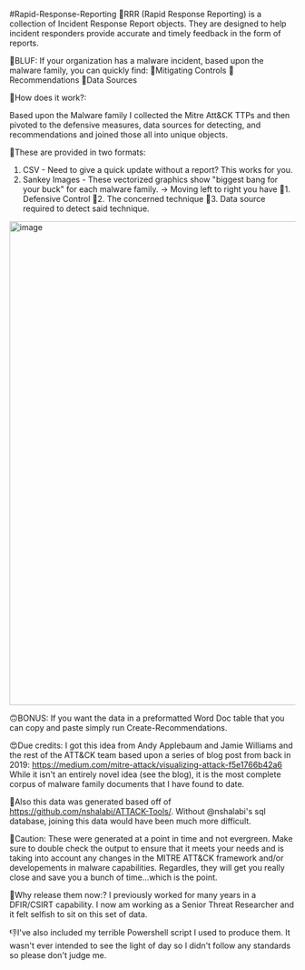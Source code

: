 #Rapid-Response-Reporting
🔮RRR (Rapid Response Reporting) is a collection of Incident Response Report objects.  They are designed to help incident responders provide accurate and timely feedback in the form of reports.

🤠BLUF:  If your organization has a malware incident, based upon the malware family, you can quickly find:
🚨Mitigating Controls
🥳Recommendations
🚩Data Sources

🧐How does it work?:

Based upon the Malware family I collected the Mitre Att&CK TTPs and then pivoted to the defensive measures, data sources for detecting, and recommendations and joined those all into unique objects.

🤌These are provided in two formats:
1. CSV -  Need to give a quick update without a report?  This works for you.
2. Sankey Images - These vectorized graphics show "biggest bang for your buck" for each malware family.
  -> Moving left to right you have 🥇1. Defensive Control 🥈2. The concerned technique 🥉3. Data source required to detect said technique.
  
  <img width="851" alt="image" src="https://user-images.githubusercontent.com/93224853/160142902-57bf7b39-8646-4155-9da8-657d9b390f4d.png">


🙃BONUS: If you want the data in a preformatted Word Doc table that you can copy and paste simply run Create-Recommendations.

😍Due credits:  I got this idea from Andy Applebaum and Jamie Williams and the rest of the ATT&CK team based upon a series of blog post from back in 2019:
https://medium.com/mitre-attack/visualizing-attack-f5e1766b42a6 While it isn't an entirely novel idea (see the blog), it is the most complete corpus of malware family documents that I have found to date.

🤝Also this data was generated based off of https://github.com/nshalabi/ATTACK-Tools/.  Without @nshalabi's sql database, joining this data would have been much more difficult.

🚧Caution:
These were generated at a point in time and not evergreen.  Make sure to double check the output to ensure that it meets your needs and is taking into account any changes in the MITRE ATT&CK framework and/or developements in malware capabilities.  Regardles, they will get you really close and save you a bunch of time...which is the point.

🗿Why release them now:?
I previously worked for many years in a DFIR/CSIRT capability.  I now am working as a Senior Threat Researcher and it felt selfish to sit on this set of data.

👎I've also included my terrible Powershell script I used to produce them. It wasn't ever intended to see the light of day so I didn't follow any standards so please don't judge me.
